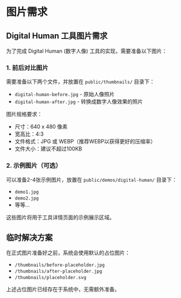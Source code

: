 # 图片需求

## Digital Human 工具图片需求

为了完成 Digital Human (数字人像) 工具的实现，需要准备以下图片：

### 1. 前后对比图片

需要准备以下两个文件，并放置在 `public/thumbnails/` 目录下：

- `digital-human-before.jpg` - 原始人像照片
- `digital-human-after.jpg` - 转换成数字人像效果的照片

图片规格要求：
- 尺寸：640 x 480 像素
- 宽高比：4:3
- 文件格式：JPG 或 WEBP（推荐WEBP以获得更好的压缩率）
- 文件大小：建议不超过100KB

### 2. 示例图片（可选）

可以准备2-4张示例图片，放置在 `public/demos/digital-human/` 目录下：
- `demo1.jpg`
- `demo2.jpg`
- 等等...

这些图片将用于工具详情页面的示例展示区域。

## 临时解决方案

在正式图片准备好之前，系统会使用默认的占位图片：
- `/thumbnails/before-placeholder.jpg`
- `/thumbnails/after-placeholder.jpg`
- `/thumbnails/placeholder.svg`

上述占位图片已经存在于系统中，无需额外准备。 